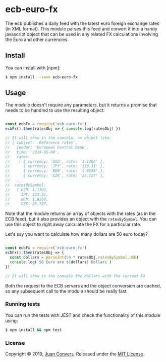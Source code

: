# ecb-euro-fx

The ecb publishes a daily feed with the latest euro foreign exchange rates (in XML format). This module parses this feed and convert it into a handy javascript object that can be used in any related FX calculations involving the Euro and other currencies.

## Install

You can install with [npm]:

```sh
$ npm install --save ecb-euro-fx
```
## Usage

The module doesn't require any parameters, but it returns a promise that needs to be handled to use the resulting object:

```js

const ecbFx = require('ecb-euro-fx')
ecbFx().then(ratesObj => { console.log(ratesObj) })

// It will show in the console, an object like:
// { subject: 'Reference rates',
//   sender: 'European Central Bank',
//   time: '2019-05-08',
//   rates:
//    [ { currency: 'USD', rate: '1.1202' },
//      { currency: 'JPY', rate: '123.31' },
//      { currency: 'BGN', rate: '1.9558' },
//      { currency: 'CZK', rate: '25.727' },
//   ...
//  ratesBySymbol:
//   { USD: 1.1202,
//     JPY: 123.31,
//     BGN: 1.9558,
//     CZK: 25.727,
```

Note that the module returns an array of objects with the rates (as in the ECB feed), but it also provides an object with the `ratesBySymbol`. You can use this object to right away calculate the FX for a particular rate.

Let's say you want to calculate how many dollars are 50 euro today?

```js

const ecbFx = require('ecb-euro-fx')
ecbFx().then(ratesObj => {
  const dollars = parseInt(50 * ratesObj.ratesBySymbol.USD)
  console.log(`50 Euro are ${dollars} Dollars`)
})

// It will show in the console the dollars with the current FX

```

Both the request to the ECB servers and the object conversion are cached, so any subsequent call to the module should be really fast.

### Running tests

You can run the tests with JEST and check the functionality of this module using:

```sh
$ npm install && npm test
```

### License

Copyright © 2019, [Juan Convers](https://juanconvers.com).
Released under the [MIT License](LICENSE).
